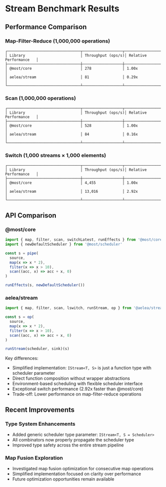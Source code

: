 # Stream Benchmark Results

## Performance Comparison

### Map-Filter-Reduce (1,000,000 operations)
```
┌─────────────────────────────────┬──────────────────┬────────────────────────┐
│ Library                         │ Throughput (ops/s)│ Relative Performance   │
├─────────────────────────────────┼──────────────────┼────────────────────────┤
│ @most/core                      │ 278              │ 1.00x                  │
│ aelea/stream                    │ 81               │ 0.29x                  │
└─────────────────────────────────┴──────────────────┴────────────────────────┘
```

### Scan (1,000,000 operations)
```
┌─────────────────────────────────┬──────────────────┬────────────────────────┐
│ Library                         │ Throughput (ops/s)│ Relative Performance   │
├─────────────────────────────────┼──────────────────┼────────────────────────┤
│ @most/core                      │ 528              │ 1.00x                  │
│ aelea/stream                    │ 84               │ 0.16x                  │
└─────────────────────────────────┴──────────────────┴────────────────────────┘
```

### Switch (1,000 streams × 1,000 elements)
```
┌─────────────────────────────────┬──────────────────┬────────────────────────┐
│ Library                         │ Throughput (ops/s)│ Relative Performance   │
├─────────────────────────────────┼──────────────────┼────────────────────────┤
│ @most/core                      │ 4,455            │ 1.00x                  │
│ aelea/stream                    │ 13,016           │ 2.92x                  │
└─────────────────────────────────┴──────────────────┴────────────────────────┘
```

## API Comparison

### @most/core
```typescript
import { map, filter, scan, switchLatest, runEffects } from '@most/core'
import { newDefaultScheduler } from '@most/scheduler'

const s = pipe(
  source,
  map(x => x * 2),
  filter(x => x > 10),
  scan((acc, x) => acc + x, 0)
)

runEffects(s, newDefaultScheduler())
```

### aelea/stream
```typescript
import { map, filter, scan, lswitch, runStream, op } from '@aelea/stream'

const s = op(
  source,
  map(x => x * 2),
  filter(x => x > 10),
  scan((acc, x) => acc + x, 0)
)

runStream(scheduler, sink)(s)
```

Key differences:
- Simplified implementation: `IStream<T, S>` is just a function type with scheduler parameter
- Direct function composition without wrapper abstractions
- Environment-based scheduling with flexible scheduler interface
- Exceptional switch performance (2.92x faster than @most/core)
- Trade-off: Lower performance on map-filter-reduce operations

## Recent Improvements

### Type System Enhancements
- Added generic scheduler type parameter: `IStream<T, S = Scheduler>`
- All combinators now properly propagate the scheduler type
- Improved type safety across the entire stream pipeline

### Map Fusion Exploration
- Investigated map fusion optimization for consecutive map operations
- Simplified implementation focused on clarity over performance
- Future optimization opportunities remain available
